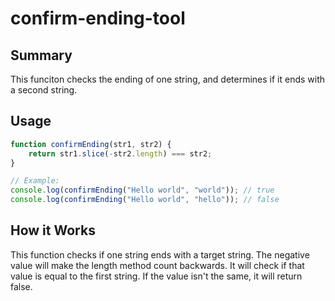 # confirm-ending-tool

## Summary
This funciton checks the ending of one string, and determines if it ends with a second string.

## Usage
```javascript
function confirmEnding(str1, str2) {
    return str1.slice(-str2.length) === str2;
}

// Example:
console.log(confirmEnding("Hello world", "world")); // true
console.log(confirmEnding("Hello world", "hello")); // false
```
## How it Works
This function checks if one string ends with a target string. The negative value will make the length method count backwards. It will check if that value is equal to the first string. If the value isn't the same, it will return false.

